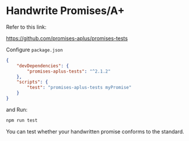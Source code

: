 # Handwrite Promises/A+

Refer to this link:

https://github.com/promises-aplus/promises-tests

Configure `package.json`  

```json
{
    "devDependencies": {
        "promises-aplus-tests": "^2.1.2"
    },
    "scripts": {
        "test": "promises-aplus-tests myPromise"
    }
}
```

and Run:

```bash
npm run test
```

You can test whether your handwritten promise conforms to the standard.
